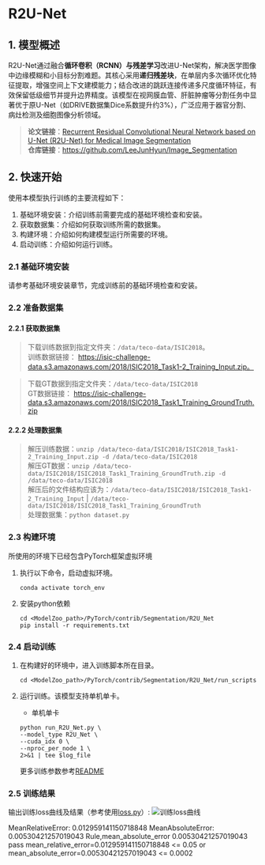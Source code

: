 
# **R2U-Net**
## 1. 模型概述  
R2U-Net通过融合**循环卷积（RCNN）**与**残差学习**改进U-Net架构，解决医学图像中边缘模糊和小目标分割难题。其核心采用**递归残差块**，在单层内多次循环优化特征提取，增强空间上下文建模能力；结合改进的跳跃连接传递多尺度循环特征，有效保留低级细节并提升边界精度。该模型在视网膜血管、肝脏肿瘤等分割任务中显著优于原U-Net（如DRIVE数据集Dice系数提升约3%），广泛应用于器官分割、病灶检测及细胞图像分析领域。 
> **论文链接**：[Recurrent Residual Convolutional Neural Network based on U-Net (R2U-Net) for Medical Image Segmentation](https://arxiv.org/abs/1802.06955)  
> **仓库链接**：https://github.com/LeeJunHyun/Image_Segmentation   

## 2. 快速开始  
使用本模型执行训练的主要流程如下：  
1. 基础环境安装：介绍训练前需要完成的基础环境检查和安装。  
2. 获取数据集：介绍如何获取训练所需的数据集。  
3. 构建环境：介绍如何构建模型运行所需要的环境。  
4. 启动训练：介绍如何运行训练。  

### 2.1 基础环境安装  

请参考基础环境安装章节，完成训练前的基础环境检查和安装。  

### 2.2 准备数据集  
#### 2.2.1 获取数据集  
> 下载训练数据到指定文件夹：```/data/teco-data/ISIC2018```。  
> 训练数据链接： https://isic-challenge-data.s3.amazonaws.com/2018/ISIC2018_Task1-2_Training_Input.zip。  

> 下载GT数据到指定文件夹：```/data/teco-data/ISIC2018```  
> GT数据链接： https://isic-challenge-data.s3.amazonaws.com/2018/ISIC2018_Task1_Training_GroundTruth.zip  

#### 2.2.2 处理数据集  
> 解压训练数据：```unzip /data/teco-data/ISIC2018/ISIC2018_Task1-2_Training_Input.zip -d /data/teco-data/ISIC2018```   
> 解压GT数据：```unzip /data/teco-data/ISIC2018/ISIC2018_Task1_Training_GroundTruth.zip -d /data/teco-data/ISIC2018```   
> 解压后的文件结构应该为：```/data/teco-data/ISIC2018/ISIC2018_Task1-2_Training_Input``` | ```/data/teco-data/ISIC2018/ISIC2018_Task1_Training_GroundTruth```  
> 处理数据集：``` python dataset.py ```


### 2.3 构建环境

所使用的环境下已经包含PyTorch框架虚拟环境  
1. 执行以下命令，启动虚拟环境。  
    ```
    conda activate torch_env  
    ```
2. 安装python依赖  
    ```
    cd <ModelZoo_path>/PyTorch/contrib/Segmentation/R2U_Net
	pip install -r requirements.txt
    ```
### 2.4 启动训练  
1. 在构建好的环境中，进入训练脚本所在目录。  
    ```
    cd <ModelZoo_path>/PyTorch/contrib/Segmentation/R2U_Net/run_scripts
    ```

2. 运行训练。该模型支持单机单卡。

    -  单机单卡
    ```
   python run_R2U_Net.py \
    --model_type R2U_Net \
    --cuda_idx 0 \
    --nproc_per_node 1 \
    2>&1 | tee $log_file
    
   ```
    更多训练参数参考[README](run_scripts/README.md)

### 2.5 训练结果
输出训练loss曲线及结果（参考使用[loss.py](./run_scripts/loss.py)）: 
![训练loss曲线](./run_scripts/loss.jpg)


MeanRelativeError: 0.012959141150718848
MeanAbsoluteError: 0.00530421257019043
Rule,mean_absolute_error 0.00530421257019043
pass mean_relative_error=0.012959141150718848 <= 0.05 or mean_absolute_error=0.00530421257019043 <= 0.0002
